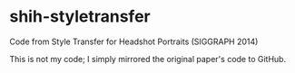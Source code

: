 # shih-styletransfer
Code from Style Transfer for Headshot Portraits (SIGGRAPH 2014)

This is not my code; I simply mirrored the original paper's code to GitHub.
